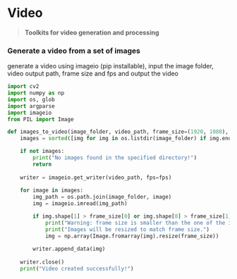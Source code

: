 # Video
> **Toolkits for video generation and processing**

### Generate a video from a set of images
generate a video using imageio (pip installable), input the image folder, video output path, frame size and fps and output the video
```python
import cv2
import numpy as np
import os, glob
import argparse
import imageio
from PIL import Image

def images_to_video(image_folder, video_path, frame_size=(1920, 1080), fps=30):
    images = sorted([img for img in os.listdir(image_folder) if img.endswith(".png") or img.endswith(".jpg") or img.endswith(".jpeg")])

    if not images:
        print("No images found in the specified directory!")
        return
    
    writer = imageio.get_writer(video_path, fps=fps)
    
    for image in images:
        img_path = os.path.join(image_folder, image)
        img = imageio.imread(img_path)

        if img.shape[1] > frame_size[0] or img.shape[0] > frame_size[1]:
            print("Warning: frame size is smaller than the one of the images.")
            print("Images will be resized to match frame size.")
            img = np.array(Image.fromarray(img).resize(frame_size))
        
        writer.append_data(img)
    
    writer.close()
    print("Video created successfully!")
```